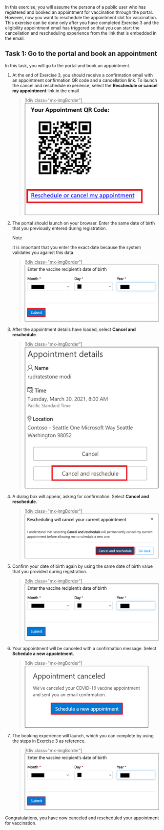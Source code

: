 In this exercise, you will assume the persona of a public user who has registered and booked an appointment for vaccination through the portal. However, now you want to reschedule the appointment slot for vaccination. This exercise can be done only after you have completed Exercise 3 and the eligibility appointment email has triggered so that you can start the cancellation and rescheduling experience from the link that is embedded in the email.

## Task 1: Go to the portal and book an appointment
In this task, you will go to the portal and book an appointment.

1. At the end of Exercise 3, you should receive a confirmation email with an appointment confirmation QR code and a cancellation link. To launch the cancel and reschedule experience, select the **Reschedule or cancel my appointment** link in the email

	> [!div class="mx-imgBorder"]
	> [![Screenshot of the Reschedule or cancel my appointment link.](../media/reschedule-cancel.png)](../media/reschedule-cancel.png#lightbox)

1. The portal should launch on your browser. Enter the same date of birth that you previously entered during registration.

	> [!NOTE]
	> It is important that you enter the exact date because the system validates you against this data.

	> [!div class="mx-imgBorder"]
	> [![Screenshot of the date of birth validation window.](../media/enter-birthdate.png)](../media/enter-birthdate.png#lightbox)

1. After the appointment details have loaded, select **Cancel and reschedule**.

	> [!div class="mx-imgBorder"]
	> [![Screenshot of the Cancel and reschedule button.](../media/cancel-reschedule.png)](../media/cancel-reschedule.png#lightbox)

1. A dialog box will appear, asking for confirmation. Select **Cancel and reschedule**.

	> [!div class="mx-imgBorder"]
	> [![Screenshot of the confirmation window to cancel or reschedule.](../media/confirmation.png)](../media/confirmation.png#lightbox)

1. Confirm your date of birth again by using the same date of birth value that you provided during registration.

	> [!div class="mx-imgBorder"]
	> [![Screenshot of the confirmation window for the date of birth.](../media/confirm-birthdate.png)](../media/confirm-birthdate.png#lightbox)

1. Your appointment will be canceled with a confirmation message. Select **Schedule a new appointment**.

	> [!div class="mx-imgBorder"]
	> [![Screenshot of the Schedule a new appointment button.](../media/schedule-new.png)](../media/schedule-new.png#lightbox)

1.  The booking experience will launch, which you can complete by using the steps in Exercise 3 as reference.

	> [!div class="mx-imgBorder"]
	> [![Screenshot of the enter date of birth window.](../media/birthdate-submit.png)](../media/birthdate-submit.png#lightbox)

Congratulations, you have now canceled and rescheduled your appointment for vaccination.

